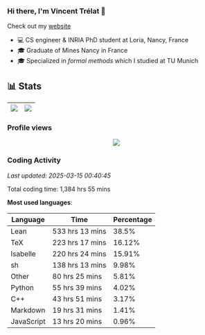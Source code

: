 ### Hi there, I'm Vincent Trélat 👋

Check out my [website](https://vtrelat.github.io)

-   💻 CS engineer & INRIA PhD student at Loria, Nancy, France
-   🎓 Graduate of Mines Nancy in France
-   🎓 Specialized in _formal methods_ which I studied at TU Munich

## 📊 **Stats**

| <img align="center" src="https://readme-stats.clckblog.space/api?username=VTrelat&show_icons=true&include_all_commits=true&theme=tokyonight&hide_border=true" /> | <img align="center" src="https://readme-stats.clckblog.space/api/top-langs/?username=VTrelat&layout=compact&theme=tokyonight&hide_border=true" /> |
| ---------------------------------------------------------------------------------------------------------------------------------------------------------------- | ------------------------------------------------------------------------------------------------------------------------------------------------- |

### Profile views

<p align="center">
 <img src="https://profile-counter.glitch.me/VTrelat/count.svg" />
</p>

<!--automations-->
### Coding Activity
_Last updated: 2025-03-15 00:40:45_

Total coding time: 1,384 hrs 55 mins

**Most used languages**:

| Language | Time | Percentage |
| ------------- | ------------- | ------------- |
| Lean | 533 hrs 13 mins | 38.5% |
| TeX | 223 hrs 17 mins | 16.12% |
| Isabelle | 220 hrs 24 mins | 15.91% |
| sh | 138 hrs 13 mins | 9.98% |
| Other | 80 hrs 25 mins | 5.81% |
| Python | 55 hrs 39 mins | 4.02% |
| C++ | 43 hrs 51 mins | 3.17% |
| Markdown | 19 hrs 31 mins | 1.41% |
| JavaScript | 13 hrs 20 mins | 0.96% |

